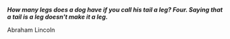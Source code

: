 _**How many legs does a dog have if you call his tail a leg? Four. Saying that a tail is a leg doesn't make it a leg.**_

Abraham Lincoln